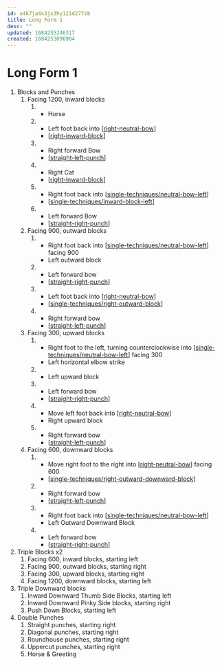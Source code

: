 ```yaml
---
id: u4k7ja4x3jx3hy121d277zb
title: Long Form 1
desc: ""
updated: 1684255246317
created: 1684253096904
---
```


# Long Form 1

1. Blocks and Punches
   1. Facing 1200, inward blocks
      1. - Horse
      2. - Left foot back into [[right-neutral-bow]]
         - [[right-inward-block]]
      3. - Right forward Bow
         - [[straight-left-punch]]
      4. - Right Cat
         - [[right-inward-block]]
      5. - Right foot back into [[single-techniques/neutral-bow-left]]
         - [[single-techniques/inward-block-left]]
      6. - Left forward Bow
         - [[straight-right-punch]]
   1. Facing 900, outward blocks
      1. - Right foot back into [[single-techniques/neutral-bow-left]] facing 900
         - Left outward block
      2. - Left forward bow
         - [[straight-right-punch]]
      3. - Left foot back into [[right-neutral-bow]]
         - [[single-techniques/right-outward-block]]
      4. - Right forward bow
         - [[straight-left-punch]]
   1. Facing 300, upward blocks
      1. - Right foot to the left, turning counterclockwise into [[single-techniques/neutral-bow-left]] facing 300
         - Left horizontal elbow strike
      2. - Left upward block
      3. - Left forward bow
         - [[straight-right-punch]]
      4. - Move left foot back into [[right-neutral-bow]]
         - Right upward block
      5. - Right forward bow
         - [[straight-left-punch]]
   1. Facing 600, downward blocks
      1. - Move right foot to the right into [[right-neutral-bow]] facing 600
         - [[single-techniques/right-outward-downward-block]]
      2. - Right forward bow
         - [[straight-left-punch]]
      3. - Right foot back into [[single-techniques/neutral-bow-left]]
         - Left Outward Downward Block
      4. - Left forward bow
         - [[straight-right-punch]]
2. Triple Blocks x2
   1. Facing 600, inward blocks, starting left
   2. Facing 900, outward blocks, starting right
   3. Facing 300, upward blocks, starting right
   4. Facing 1200, downward blocks, starting left
3. Triple Downward blocks
   1. Inward Downward Thumb Side Blocks, starting left
   2. Inward Downward Pinky Side blocks, starting right
   3. Push Down Blocks, starting left
4. Double Punches
   1. Straight punches, starting right
   2. Diagonal punches, starting right
   3. Roundhouse punches, starting right
   4. Uppercut punches, starting right
   5. Horse & Greeting

[//begin]: # "Autogenerated link references for markdown compatibility"
[right-neutral-bow]: ../single-techniques/right-neutral-bow "Right Neutral Bow"
[right-inward-block]: ../single-techniques/right-inward-block "Right Inward Block"
[straight-left-punch]: ../single-techniques/straight-left-punch "Straight Left Punch"
[single-techniques/neutral-bow-left]: ../single-techniques/neutral-bow-left "Left Neutral Bow"
[single-techniques/inward-block-left]: ../single-techniques/inward-block-left "Left Inward Block"
[straight-right-punch]: ../single-techniques/straight-right-punch "Straight Right Punch"
[single-techniques/right-outward-block]: ../single-techniques/right-outward-block "Right Outward Block"
[single-techniques/right-outward-downward-block]: ../single-techniques/right-outward-downward-block "Right Outward Downward Block"
[//end]: # "Autogenerated link references"
